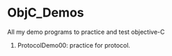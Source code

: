 ObjC_Demos
==========

All my demo programs to practice and test objective-C

1. ProtocolDemo00: practice for protocol.
